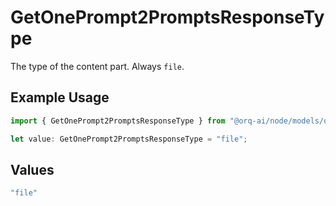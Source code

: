 # GetOnePrompt2PromptsResponseType

The type of the content part. Always `file`.

## Example Usage

```typescript
import { GetOnePrompt2PromptsResponseType } from "@orq-ai/node/models/operations";

let value: GetOnePrompt2PromptsResponseType = "file";
```

## Values

```typescript
"file"
```